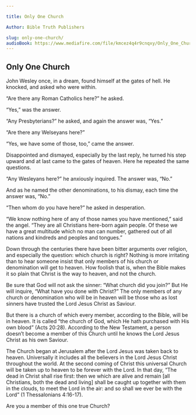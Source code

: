 ```yaml
---

title: Only One Church

Author: Bible Truth Publishers

slug: only-one-church/
audioBook: https://www.mediafire.com/file/kmcez4q4r9cnqxy/Only_One_Church.mp3/file
---
```


## Only One Church

John Wesley once, in a dream, found himself at the gates of hell. He knocked, and asked who were within. 

“Are there any Roman Catholics here?” he asked.

“Yes,” was the answer.

“Any Presbyterians?” he asked, and again the answer was, “Yes.”

“Are there any Welseyans here?”

“Yes, we have some of those, too,” came the answer.

Disappointed and dismayed, especially by the last reply, he turned his step upward and at last came to the gates of heaven. Here he repeated the same questions.

“Any Wesleyans here?” he anxiously inquired. The answer was, “No.”

And as he named the other denominations, to his dismay, each time the answer was, “No.”

“Then whom do you have here?” he asked in desperation.

“We know nothing here of any of those names you have mentioned,” said the angel. “They are all Christians here-born again people. Of these we have a great multitude which no man can number, gathered out of all nations and kindreds and peoples and tongues.”

Down through the centuries there have been bitter arguments over religion, and especially the question: which church is right? Nothing is more irritating than to hear someone insist that only members of his church or denomination will get to heaven. How foolish that is, when the Bible makes it so plain that Christ is the way to heaven, and not the church.

Be sure that God will not ask the sinner: “What church did you join?” But He will inquire, “What have you done with Christ?” The only members of any church or denomination who will be in heaven will be those who as lost sinners have trusted the Lord Jesus Christ as Saviour.

But there is a church of which every member, according to the Bible, will be in heaven. It is called “the church of God, which He hath purchased with His own blood” (Acts 20:28). According to the New Testament, a person doesn’t become a member of this Church until he knows the Lord Jesus Christ as his own Saviour.

The Church began at Jerusalem after the Lord Jesus was taken back to heaven. Universally it includes all the believers in the Lord Jesus Christ throughout the world. At the second coming of Christ this universal Church will be taken up to heaven to be forever with the Lord. In that day, “The dead in Christ shall rise first: then we which are alive and remain [all Christians, both the dead and living] shall be caught up together with them in the clouds, to meet the Lord in the air: and so shall we ever be with the Lord” (1 Thessalonians 4:16-17).

Are you a member of this one true Church?

